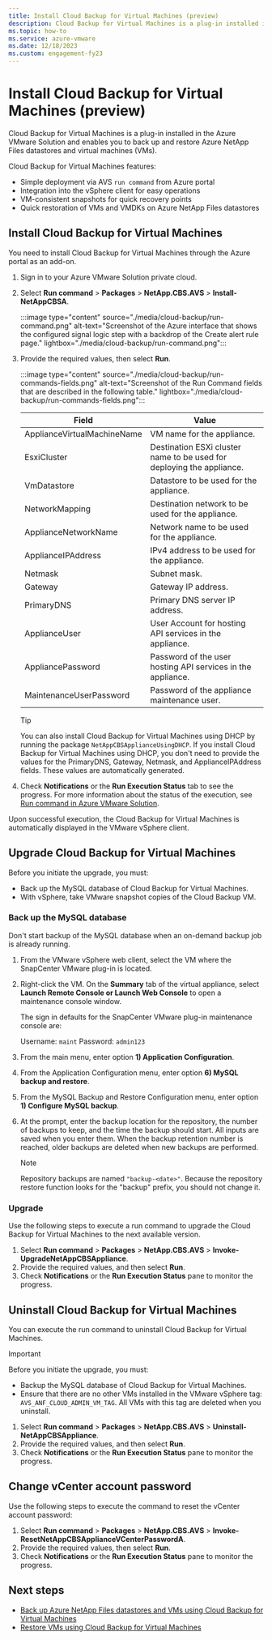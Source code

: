 ```yaml
---
title: Install Cloud Backup for Virtual Machines (preview)
description: Cloud Backup for Virtual Machines is a plug-in installed in the Azure VMware Solution and enables you to back up and restore Azure NetApp Files datastores and virtual machines.
ms.topic: how-to
ms.service: azure-vmware
ms.date: 12/18/2023
ms.custom: engagement-fy23
---
```


# Install Cloud Backup for Virtual Machines (preview)

Cloud Backup for Virtual Machines is a plug-in installed in the Azure VMware Solution and enables you to back up and restore Azure NetApp Files datastores and virtual machines (VMs). 

Cloud Backup for Virtual Machines features:

* Simple deployment via AVS `run command` from Azure portal
* Integration into the vSphere client for easy operations
* VM-consistent snapshots for quick recovery points
* Quick restoration of VMs and VMDKs on Azure NetApp Files datastores

## Install Cloud Backup for Virtual Machines

You need to install Cloud Backup for Virtual Machines through the Azure portal as an add-on.  

1. Sign in to your Azure VMware Solution private cloud. 
1. Select **Run command** > **Packages** > **NetApp.CBS.AVS** > **Install-NetAppCBSA**.
 
    :::image type="content" source="./media/cloud-backup/run-command.png" alt-text="Screenshot of the Azure interface that shows the configured signal logic step with a backdrop of the Create alert rule page." lightbox="./media/cloud-backup/run-command.png":::

1. Provide the required values, then select **Run**. 

    :::image type="content" source="./media/cloud-backup/run-commands-fields.png" alt-text="Screenshot of the Run Command fields that are described in the following table." lightbox="./media/cloud-backup/run-commands-fields.png":::

    | Field | Value |
    | ------ | ----- |
    | ApplianceVirtualMachineName | VM name for the appliance.  |
    | EsxiCluster | Destination ESXi cluster name to be used for deploying the appliance. |
    | VmDatastore | Datastore to be used for the appliance. |
    | NetworkMapping | Destination network to be used for the appliance. |
    | ApplianceNetworkName | Network name to be used for the appliance. |
    | ApplianceIPAddress | IPv4 address to be used for the appliance. |
    | Netmask | Subnet mask. |
    | Gateway | Gateway IP address. |
    | PrimaryDNS | Primary DNS server IP address. |
    | ApplianceUser | User Account for hosting API services in the appliance. |
    | AppliancePassword | Password of the user hosting API services in the appliance. |
    | MaintenanceUserPassword | Password of the appliance maintenance user. |

    >[!TIP]
    >You can also install Cloud Backup for Virtual Machines using DHCP by running the package `NetAppCBSApplianceUsingDHCP`. If you install Cloud Backup for Virtual Machines using DHCP, you don't need to provide the values for the PrimaryDNS, Gateway, Netmask, and ApplianceIPAddress fields. These values are automatically generated. 

1. Check **Notifications** or the **Run Execution Status** tab to see the progress. For more information about the status of the execution, see [Run command in Azure VMware Solution](concepts-run-command.md).  
    
Upon successful execution, the Cloud Backup for Virtual Machines is automatically displayed in the VMware vSphere client. 

## Upgrade Cloud Backup for Virtual Machines 

Before you initiate the upgrade, you must:

* Back up the MySQL database of Cloud Backup for Virtual Machines. 
* With vSphere, take VMware snapshot copies of the Cloud Backup VM. 

### Back up the MySQL database 

Don't start backup of the MySQL database when an on-demand backup job is already running.

1. From the VMware vSphere web client, select the VM where the SnapCenter VMware plug-in is located.
1. Right-click the VM. On the **Summary** tab of the virtual appliance, select **Launch Remote Console or Launch Web Console** to open a maintenance console window.
    
    The sign in defaults for the SnapCenter VMware plug-in maintenance console are:

    Username: `maint`
    Password: `admin123`

1. From the main menu, enter option **1) Application Configuration**.
1. From the Application Configuration menu, enter option **6) MySQL backup and restore**.
1. From the MySQL Backup and Restore Configuration menu, enter option **1) Configure MySQL backup**.
1. At the prompt, enter the backup location for the repository, the number of backups to keep, and the time the backup should start.
    All inputs are saved when you enter them. When the backup retention number is reached, older backups are deleted when new backups are performed.

    >[!NOTE]
    >Repository backups are named `"backup-<date>"`. Because the repository restore function looks for the "backup" prefix, you should not change it.

### Upgrade

Use the following steps to execute a run command to upgrade the Cloud Backup for Virtual Machines to the next available version.

1. Select **Run command** > **Packages** > **NetApp.CBS.AVS** > **Invoke-UpgradeNetAppCBSAppliance**.
1. Provide the required values, and then select **Run**. 
1. Check **Notifications** or the **Run Execution Status** pane to monitor the progress. 

## Uninstall Cloud Backup for Virtual Machines 

You can execute the run command to uninstall Cloud Backup for Virtual Machines. 

> [!IMPORTANT]
> Before you initiate the upgrade, you must:
> * Backup the MySQL database of Cloud Backup for Virtual Machines. 
> * Ensure that there are no other VMs installed in the VMware vSphere tag: `AVS_ANF_CLOUD_ADMIN_VM_TAG`. All VMs with this tag are deleted when you uninstall.

1. Select **Run command** > **Packages** > **NetApp.CBS.AVS** > **Uninstall-NetAppCBSAppliance**.
1. Provide the required values, and then select **Run**. 
1. Check **Notifications** or the **Run Execution Status** pane to monitor the progress. 

## Change vCenter account password 

Use the following steps to execute the command to reset the vCenter account password:

1. Select **Run command** > **Packages** > **NetApp.CBS.AVS** > **Invoke-ResetNetAppCBSApplianceVCenterPasswordA**.
1. Provide the required values, then select **Run**. 
1. Check **Notifications** or the **Run Execution Status** pane to monitor the progress.

## Next steps

* [Back up Azure NetApp Files datastores and VMs using Cloud Backup for Virtual Machines](backup-azure-netapp-files-datastores-vms.md) 
* [Restore VMs using Cloud Backup for Virtual Machines](restore-azure-netapp-files-vms.md)